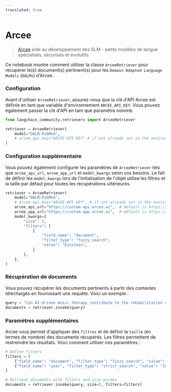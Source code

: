 ```yaml
---
translated: true
---
```


# Arcee

>[Arcee](https://www.arcee.ai/about/about-us) aide au développement des SLM - petits modèles de langue spécialisés, sécurisés et évolutifs.

Ce notebook montre comment utiliser la classe `ArceeRetriever` pour récupérer le(s) document(s) pertinent(s) pour les `Domain Adapted Language Models` (`DALMs`) d'Arcee.

### Configuration

Avant d'utiliser `ArceeRetriever`, assurez-vous que la clé d'API Arcee est définie en tant que variable d'environnement `ARCEE_API_KEY`. Vous pouvez également passer la clé d'API en tant que paramètre nommé.

```python
from langchain_community.retrievers import ArceeRetriever

retriever = ArceeRetriever(
    model="DALM-PubMed",
    # arcee_api_key="ARCEE-API-KEY" # if not already set in the environment
)
```

### Configuration supplémentaire

Vous pouvez également configurer les paramètres de `ArceeRetriever` tels que `arcee_api_url`, `arcee_app_url` et `model_kwargs` selon vos besoins.
Le fait de définir les `model_kwargs` lors de l'initialisation de l'objet utilise les filtres et la taille par défaut pour toutes les récupérations ultérieures.

```python
retriever = ArceeRetriever(
    model="DALM-PubMed",
    # arcee_api_key="ARCEE-API-KEY", # if not already set in the environment
    arcee_api_url="https://custom-api.arcee.ai",  # default is https://api.arcee.ai
    arcee_app_url="https://custom-app.arcee.ai",  # default is https://app.arcee.ai
    model_kwargs={
        "size": 5,
        "filters": [
            {
                "field_name": "document",
                "filter_type": "fuzzy_search",
                "value": "Einstein",
            }
        ],
    },
)
```

### Récupération de documents

Vous pouvez récupérer les documents pertinents à partir des contextes téléchargés en fournissant une requête. Voici un exemple :

```python
query = "Can AI-driven music therapy contribute to the rehabilitation of patients with disorders of consciousness?"
documents = retriever.invoke(query)
```

### Paramètres supplémentaires

Arcee vous permet d'appliquer des `filtres` et de définir la `taille` (en termes de nombre) des documents récupérés. Les filtres permettent de restreindre les résultats. Voici comment utiliser ces paramètres :

```python
# Define filters
filters = [
    {"field_name": "document", "filter_type": "fuzzy_search", "value": "Music"},
    {"field_name": "year", "filter_type": "strict_search", "value": "1905"},
]

# Retrieve documents with filters and size params
documents = retriever.invoke(query, size=5, filters=filters)
```
